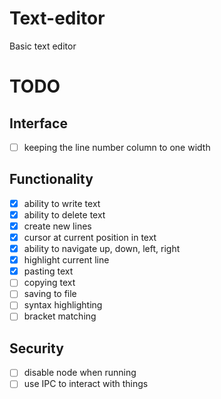 # Text-editor
Basic text editor

# TODO

## Interface

- [ ] keeping the line number column to one width

## Functionality

- [x] ability to write text
- [x] ability to delete text
- [x] create new lines
- [x] cursor at current position in text
- [x] ability to navigate up, down, left, right
- [x] highlight current line
- [x] pasting text
- [ ] copying text
- [ ] saving to file
- [ ] syntax highlighting
- [ ] bracket matching

## Security

- [ ] disable node when running
- [ ] use IPC to interact with things